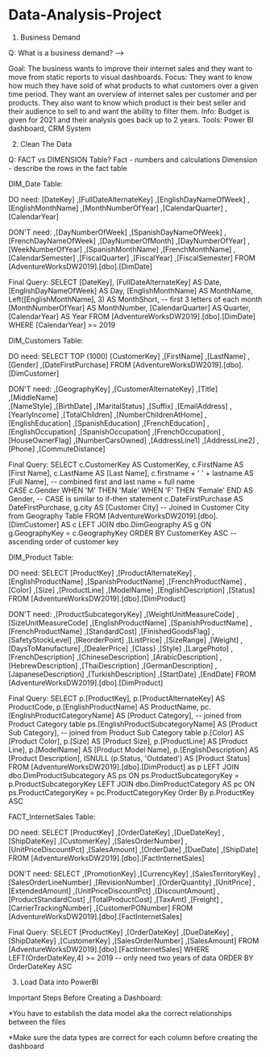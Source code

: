# Data-Analysis-Project

1. Business Demand 

Q: What is a business demand? -->

Goal: The business wants to improve their internet sales and they want to move from static reports to visual dashboards.
Focus: They want to know how much they have sold of what products to what customers over a given time period. They want an overview of internet sales per customer and per products. They also want to know which product is their best seller and their audience to sell to and want the ability to filter them. 
Info: Budget is given for 2021 and their analysis goes back up to 2 years.
Tools: Power BI dashboard, CRM System

2. Clean The Data

Q: FACT vs DIMENSION Table?
Fact - numbers and calculations
Dimension - describe the rows in the fact table

DIM_Date Table:

  DO need: 
      [DateKey]
      ,[FullDateAlternateKey]
      ,[EnglishDayNameOfWeek]
      ,[EnglishMonthName]
      ,[MonthNumberOfYear]
      ,[CalendarQuarter]
      ,[CalendarYear]
      
  DON'T need: 
      ,[DayNumberOfWeek]
      ,[SpanishDayNameOfWeek]
      ,[FrenchDayNameOfWeek]
      ,[DayNumberOfMonth]
      ,[DayNumberOfYear]
      ,[WeekNumberOfYear]
      ,[SpanishMonthName]
      ,[FrenchMonthName]
      ,[CalendarSemester]
      ,[FiscalQuarter]
      ,[FiscalYear]
      ,[FiscalSemester]
  FROM [AdventureWorksDW2019].[dbo].[DimDate]
  
 Final Query:
 SELECT 
  [DateKey], 
  [FullDateAlternateKey] AS Date, 
  [EnglishDayNameOfWeek] AS Day, 
  [EnglishMonthName] AS MonthName, 
  Left([EnglishMonthName], 3) AS MonthShort, -- first 3 letters of each month
  [MonthNumberOfYear] AS MonthNumber, 
  [CalendarQuarter] AS Quarter, 
  [CalendarYear] AS Year
FROM 
  [AdventureWorksDW2019].[dbo].[DimDate] 
WHERE 
  [CalendarYear] >= 2019

DIM_Customers Table:

DO need:
  SELECT TOP (1000) 
    [CustomerKey]
    ,[FirstName]
    ,[LastName]
    ,[Gender]
    ,[DateFirstPurchase]
FROM [AdventureWorksDW2019].[dbo].[DimCustomer]

DON'T need:
      ,[GeographyKey]
      ,[CustomerAlternateKey]
      ,[Title]      
      ,[MiddleName]      
      ,[NameStyle]
      ,[BirthDate]
      ,[MaritalStatus]
      ,[Suffix]
      ,[EmailAddress]
      ,[YearlyIncome]
      ,[TotalChildren]
      ,[NumberChildrenAtHome]
      ,[EnglishEducation]
      ,[SpanishEducation]
      ,[FrenchEducation]
      ,[EnglishOccupation]
      ,[SpanishOccupation]
      ,[FrenchOccupation]
      ,[HouseOwnerFlag]
      ,[NumberCarsOwned]
      ,[AddressLine1]
      ,[AddressLine2]
      ,[Phone]
      ,[CommuteDistance]
 
Final Query:
SELECT 
	c.CustomerKey AS CustomerKey,
  c.FirstName AS [First Name],
  c.LastName AS  [Last Name],
	c.firstname + ' ' + lastname AS [Full Name], -- combined first and last name = full name  
  CASE c.Gender WHEN 'M' THEN 'Male' WHEN 'F' THEN 'Female' END AS Gender,  -- CASE is similar to if-then statement
  c.DateFirstPurchase AS DateFirstPurchase, 
	g.city AS [Customer City] -- Joined in Customer City from Geography Table
  FROM 
	[AdventureWorksDW2019].[dbo].[DimCustomer] AS c
	LEFT JOIN dbo.DimGeography AS g ON g.GeographyKey = c.GeographyKey
  ORDER BY
	CustomerKey ASC -- ascending order of customer key
	
DIM_Product Table:

DO need:
 SELECT  [ProductKey]
      ,[ProductAlternateKey]
      ,[EnglishProductName]
      ,[SpanishProductName]
      ,[FrenchProductName]
      ,[Color]
      ,[Size]
      ,[ProductLine]
      ,[ModelName]
      ,[EnglishDescription]
      ,[Status]
  FROM [AdventureWorksDW2019].[dbo].[DimProduct]
  
DON'T need:
      ,[ProductSubcategoryKey]
      ,[WeightUnitMeasureCode]
      ,[SizeUnitMeasureCode]
      ,[EnglishProductName]
      ,[SpanishProductName]
      ,[FrenchProductName]
      ,[StandardCost]
      ,[FinishedGoodsFlag]
      ,[SafetyStockLevel]
      ,[ReorderPoint]
      ,[ListPrice]
      ,[SizeRange]
      ,[Weight]
      ,[DaysToManufacture]
      ,[DealerPrice]
      ,[Class]
      ,[Style]
      ,[LargePhoto]
      ,[FrenchDescription]
      ,[ChineseDescription]
      ,[ArabicDescription]
      ,[HebrewDescription]
      ,[ThaiDescription]
      ,[GermanDescription]
      ,[JapaneseDescription]
      ,[TurkishDescription]
      ,[StartDate]
      ,[EndDate]
  FROM [AdventureWorksDW2019].[dbo].[DimProduct]
  
Final Query:
SELECT 
  p.[ProductKey], 
  p.[ProductAlternateKey] AS ProductCode, 
  p.[EnglishProductName] AS ProductName, 
  pc.[EnglishProductCategoryName] AS [Product Category], -- joined from Product Category table
  ps.[EnglishProductSubcategoryName] AS [Product Sub Category], -- joined from Product Sub Category table
  p.[Color] AS [Product Color], 
  p.[Size] AS [Product Size], 
  p.[ProductLine] AS [Product Line], 
  p.[ModelName] AS [Product Model Name], 
  p.[EnglishDescription] AS [Product Description], 
  ISNULL (p.Status, 'Outdated') AS [Product Status] 
FROM 
  [AdventureWorksDW2019].[dbo].[DimProduct] as p 
  LEFT JOIN dbo.DimProductSubcategory AS ps ON ps.ProductSubcategoryKey = p.ProductSubcategoryKey 
  LEFT JOIN dbo.DimProductCategory AS pc ON ps.ProductCategoryKey = pc.ProductCategoryKey 
Order By 
  p.ProductKey ASC
  
FACT_InternetSales Table:

DO need:
  SELECT [ProductKey]
      ,[OrderDateKey]
      ,[DueDateKey]
      ,[ShipDateKey]
      ,[CustomerKey]
      ,[SalesOrderNumber]
      ,[UnitPriceDiscountPct]
      ,[SalesAmount]
      ,[OrderDate]
      ,[DueDate]
      ,[ShipDate]
  FROM [AdventureWorksDW2019].[dbo].[FactInternetSales]
  
  DON'T need:
  SELECT 
      ,[PromotionKey]
      ,[CurrencyKey]
      ,[SalesTerritoryKey]
      ,[SalesOrderLineNumber]
      ,[RevisionNumber]
      ,[OrderQuantity]
      ,[UnitPrice]
      ,[ExtendedAmount]
      ,[UnitPriceDiscountPct]
      ,[DiscountAmount]
      ,[ProductStandardCost]
      ,[TotalProductCost]
      ,[TaxAmt]
      ,[Freight]
      ,[CarrierTrackingNumber]
      ,[CustomerPONumber]
  FROM [AdventureWorksDW2019].[dbo].[FactInternetSales]
  
  Final Query:
  SELECT  [ProductKey]
      ,[OrderDateKey]
      ,[DueDateKey]
      ,[ShipDateKey]
      ,[CustomerKey]
      ,[SalesOrderNumber]
      ,[SalesAmount]
  FROM 
	[AdventureWorksDW2019].[dbo].[FactInternetSales]
  WHERE 
	LEFT(OrderDateKey,4) >= 2019 --  only need two years of data
  ORDER BY
	OrderDateKey ASC
	
3. Load Data into PowerBI

Important Steps Before Creating a Dashboard:

*You have to establish the data model aka the correct relationships between the files

*Make sure the data types are correct for each column before creating the dashboard

